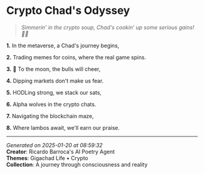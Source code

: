# Crypto Chad's Odyssey

> *Simmerin' in the crypto soup, Chad's cookin' up some serious gains! 🤑🤝*

**1.** In the metaverse, a Chad's journey begins,


**2.** Trading memes for coins, where the real game spins.


**3.** 🚀 To the moon, the bulls will cheer,


**4.** Dipping markets don't make us fear.


**5.** HODLing strong, we stack our sats,


**6.** Alpha wolves in the crypto chats.


**7.** Navigating the blockchain maze,


**8.** Where lambos await, we'll earn our praise.



---

*Generated on 2025-01-20 at 08:59:32*  
**Creator**: Ricardo Barroca's AI Poetry Agent  
**Themes**: Gigachad Life • Crypto  
**Collection**: A journey through consciousness and reality